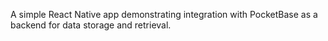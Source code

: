 A simple React Native app demonstrating integration with PocketBase as a backend for data storage and retrieval.
